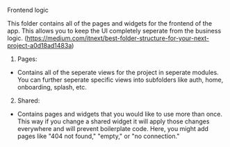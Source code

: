 Frontend logic

This folder contains all of the pages and widgets for the frontend of the app. This allows you to keep the UI completely seperate from the business logic. (https://medium.com/itnext/best-folder-structure-for-your-next-project-a0d18ad1483a)

1. Pages:
 - Contains all of the seperate views for the project in seperate modules. You can further seperate specific views into subfolders like auth, home, onboarding, splash, etc.

 2. Shared:
 - Contains pages and widgets that you would like to use more than once. This way if you change a shared widget it will apply those changes everywhere and will prevent boilerplate code. Here, you might add pages like "404 not found," "empty," or "no connection."
